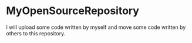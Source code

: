 # MyOpenSourceRepository
I will upload some code written by myself and move some code written by others to this repository.

